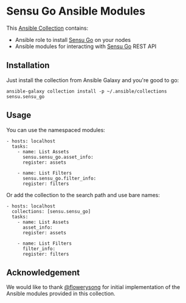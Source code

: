 # Sensu Go Ansible Modules

This [Ansible Collection][] contains:

  * Ansible role to install [Sensu Go][] on your nodes
  * Ansible modules for interacting with [Sensu Go][] REST API

   [Ansible Collection]: https://docs.ansible.com/ansible/devel/dev_guide/collections_tech_preview.html
                         (Ansible documentation on collections)
   [Sensu Go]: https://docs.sensu.io/sensu-go/latest
               (Sensu Go documentation)


## Installation

Just install the collection from Ansible Galaxy and you're good to go:

    ansible-galaxy collection install -p ~/.ansible/collections sensu.sensu_go


## Usage

You can use the namespaced modules:

    - hosts: localhost
      tasks:
        - name: List Assets
          sensu.sensu_go.asset_info:
          register: assets

        - name: List Filters
          sensu.sensu_go.filter_info:
          register: filters

Or add the collection to the search path and use bare names:

    - hosts: localhost
      collections: [sensu.sensu_go]
      tasks:
        - name: List Assets
          asset_info:
          register: assets

        - name: List Filters
          filter_info:
          register: filters


## Acknowledgement

We would like to thank [@flowerysong][flowerysong] for initial implementation
of the Ansible modules provided in this collection.

   [flowerysong]: https://github.com/flowerysong/ansible-sensu-go
                  (Original collection repo)

